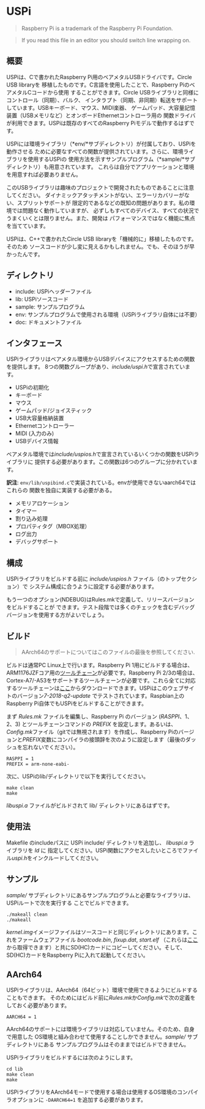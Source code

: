 USPi
====

> Raspberry Pi is a trademark of the Raspberry Pi Foundation.

> If you read this file in an editor you should switch line wrapping on.

概要
--------

USPiは、Cで書かれたRaspberry Pi用のベアメタルUSBドライバです。Circle USB libraryを
移植したものです。C言語を使用したことで、Raspberry PiのベアメタルCコードから使用
することができます。Circle USBライブラリと同様にコントロール（同期）、バルク、
インタラプト（同期、非同期）転送をサポートしています。USBキーボード、マウス、MIDI楽器、
ゲームパッド、大容量記憶装置（USBメモリなど）とオンボードEthernetコントローラ用の
関数ドライバが利用できます。USPiは既存のすべてのRaspberry Piモデルで動作するはずです。

USPiには環境ライブラリ（*env/*サブディレクトリ）が付属しており、USPiを動作させる
ために必要なすべての関数が提供されています。さらに、環境ライブラリを使用するUSPiの
使用方法を示すサンプルプログラム（*sample/*サブディレクトリ）も用意されています。
これらは自分でアプリケーションと環境を用意すれば必要ありません。

このUSBライブラリは趣味のプロジェクトで開発されたものであることに注意してください。
ダイナミックアタッチメントがない、エラーリカバリーがない、スプリットサポートが
限定的であるなどの既知の問題があります。私の環境では問題なく動作していますが、
必ずしもすべてのデバイス、すべての状況でうまくいくとは限りません。また、開発は
パフォーマンスではなく機能に焦点を当てています。

USPiは、C++で書かれたCircle USB libraryを「機械的に」移植したものです。そのため
ソースコードが少し変に見えるかもしれません。でも、そのほうが早かったんです。

ディレクトリ
----------------

* include: USPiヘッダーファイル
* lib: USPiソースコード
* sample: サンプルプログラム
* env: サンプルプログラムで使用される環境（USPiライブラリ自体には不要）
* doc: ドキュメントファイル

インタフェース
---------------

USPiライブラリはベアメタル環境からUSBデバイスにアクセスするための関数を提供します。
8つの関数グループがあり、*include/uspi.h*で宣言されています。

* USPiの初期化
* キーボード
* マウス
* ゲームパッド/ジョイスティック
* USB大容量格納装置
* Ethernetコントローラー
* MIDI (入力のみ)
* USBデバイス情報

ベアメタル環境では*include/uspios.h*で宣言されているいくつかの関数をUSPiライブラリに
提供する必要があります。この関数は6つのグループに分かれています。

**訳注**: `env/lib/uspibind.c`で実装されている。envが使用できないaarch64ではこれらの
関数を独自に実装する必要がある。

* メモリアロケーション
* タイマー
* 割り込み処理
* プロパティタグ（MBOX処理）
* ログ出力
* デバッグサポート

構成
-------------

USPiライブラリをビルドする前に *include/uspios.h* ファイル（のトップセクション）で
システム構成に合うように設定する必要があります。

もう一つのオプション(NDEBUG)はRules.mkで定義して、リリースバージョンをビルドすることが
できます。テスト段階では多くのチェックを含むデバッグバージョンを使用する方がよいでしょう。

ビルド
--------

> AArch64のサポートについてはこのファイルの最後を参照してください.

ビルドは通常PC Linux上で行います。Raspberry Pi 1用にビルドする場合は、ARM1176JZFコア用の[ツールチェーン](http://elinux.org/Rpi_Software#ARM)が必要です。Raspberry Pi 2/3の場合は、Cortex-A7/-A53をサポートするツールチェーンが必要です。これら全てに対応するツールチェーンは[ここ](https://developer.arm.com/open-source/gnu-toolchain/gnu-rm/downloads)からダウンロードできます。USPiはこのウェブサイトのバージョン*7-2018-q2-update* でテストされています。Raspbian上のRaspberry Pi自体でもUSPiをビルドすることができます。

まず *Rules.mk* ファイルを編集し、Raspberry Pi のバージョン (*RASPPI*、1、2、3) とツールチェーンコマンドの *PREFIX* を設定します。あるいは、*Config.mk*ファイル（gitでは無視されます）を作成し、Raspberry Piのバージョンと*PREFIX*変数にコンパイラの接頭辞を次のように設定します（最後のダッシュを忘れないでください）。

	RASPPI = 1
	PREFIX = arm-none-eabi-

次に、USPiのlib/ディレクトリで以下を実行してください。

	make clean
	make

*libuspi.a* ファイルがビルドされて lib/ ディレクトリにあるはずです。

使用法
-------

Makefile のincludeパスに USPi include/ ディレクトリを追加し、 *libuspi.a* ライブラリを *ld* に
指定してください。USPi関数にアクセスしたいところでファイル*uspi.h*をインクルードしてください。

サンプル
--------

*sample/* サブディレクトリにあるサンプルプログラムと必要なライブラリは、USPiルートで次を実行する
ことでビルドできます。


	./makeall clean
	./makeall


*kernel.img*イメージファイルはソースコードと同じディレクトリにあります。これをファームウェアファイル
*bootcode.bin*, *fixup.dat*, *start.elf* （これらは[ここ](https://github.com/raspberrypi/firmware/tree/master/boot)から取得できます）と共にSD(HC)カードにコピーしてください。そして、SD(HC)カードをRaspberry 
Piに入れて起動してください。

AArch64
-------

USPiライブラリは、AArch64（64ビット）環境で使用できるようにビルドすることもできます。
そのためにはビルド前に*Rules.mk*か*Config.mk*で次の定義をしておく必要があります。

	AARCH64 = 1

AArch64のサポートには環境ライブラリは対応していません。そのため、自身で用意した
OS環境と組み合わせて使用することしかできません。*sample/* サブディレクトリにある
サンプルプログラムはそのままではビルドできません。

USPiライブラリをビルドするには次のようにします。

	cd lib
	make clean
	make

USPiライブラリをAArch64モードで使用する場合は使用するOS環境のコンパイラオプションに `-DAARCH64=1` を追加する必要があります。
